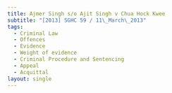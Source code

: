 ```yaml
---
title: Ajmer Singh s/o Ajit Singh v Chua Hock Kwee
subtitle: "[2013] SGHC 59 / 11\_March\_2013"
tags:
  - Criminal Law
  - Offences
  - Evidence
  - Weight of evidence
  - Criminal Procedure and Sentencing
  - Appeal
  - Acquittal
layout: single
---
```


